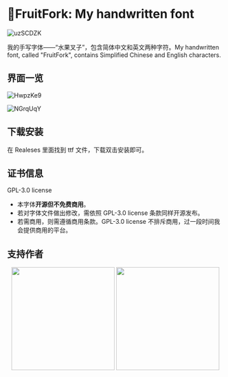 # 🍴FruitFork: My handwritten font

![uzSCDZK](https://i.imgur.com/uzSCDZK.png)

我的手写字体——“水果叉子”，包含简体中文和英文两种字符。My handwritten font, called "FruitFork", contains Simplified Chinese and English characters.

## 界面一览

![HwpzKe9](https://i.imgur.com/HwpzKe9.png)

![NGrqUqY](https://i.imgur.com/NGrqUqY.png)

## 下载安装

在 Realeses 里面找到 ttf 文件，下载双击安装即可。

## 证书信息

GPL-3.0 license

- 本字体**开源但不免费商用**。
- 若对字体文件做出修改，需依照 GPL-3.0 license 条款同样开源发布。
- 若需商用，则需遵循商用条款。GPL-3.0 license 不排斥商用，过一段时间我会提供商用的平台。

## 支持作者

<p align="center">
  <img src="https://i.imgur.com/OHHJD4y.png" width=240 />
  <img src="https://i.imgur.com/6XiKMAK.png" width=240 />
</p>